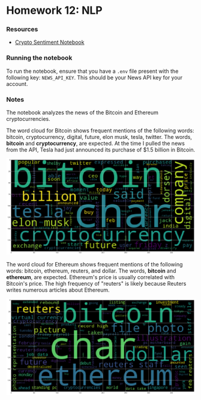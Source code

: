 # Homework 12: NLP

### Resources
- [Crypto Sentiment Notebook](crypto_sentiment.ipynb)

### Running the notebook

To run the notebook, ensure that you have a `.env` file present with the following key: `NEWS_API_KEY`. This should be your News API key for your account.

### Notes

The notebook analyzes the news of the Bitcoin and Ethereum cryptocurrencies.

The word cloud for Bitcoin shows frequent mentions of the following words: bitcoin, cryptocurrency, digital, future, elon musk, tesla, twitter. The words, **bitcoin** and **cryptocurrency**, are expected. At the time I pulled the news from the API, Tesla had just announced its purchase of $1.5 billion in Bitcoin.

![Bitcoin word cloud](bitcoin.png)

The word cloud for Ethereum shows frequent mentions of the following words: bitcoin, ethereum, reuters, and dollar. The words, **bitcoin** and **ethereum**, are expected. Ethereum's price is usually correlated with Bitcoin's price. The high frequency of "reuters" is likely because Reuters writes numerous articles about Ethereum.

![Ethereum word cloud](eth.png)
